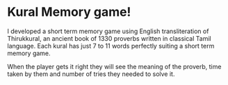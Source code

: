 # Kural Memory game!

I developed a short term memory game using English transliteration of Thirukkural, an ancient book of 1330 proverbs written in classical Tamil language. Each kural has just 7 to 11 words perfectly suiting a short term memory game.

When the player gets it right they will see the meaning of the proverb, time taken by them and number of tries they needed to solve it.

